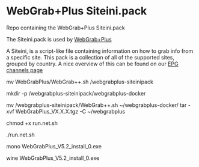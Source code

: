 # WebGrab+Plus Siteini.pack
Repo containing the WebGrab+Plus Siteini.pack

The Siteini.pack is used by [WebGrab+Plus](http://webgrabplus.com/)

A Siteini, is a script-like file containing information on how to grab info from a specific site. This pack is a collection of all of the supported sites, grouped by country. A nice overview of this can be found on our [EPG channels page](http://webgrabplus.com/epg-channels)

mv WebGrabPlus/WebGrab++.sh /webgrabplus-siteinipack

mkdir -p /webgrabplus-siteinipack/webgrabplus-docker

mv /webgrabplus-siteinipack/WebGrab++.sh ~/webgrabplus-docker/
tar -xvf WebGrabPlus_VX.X.X.tgz -C ~/webgrabplus

chmod +x run.net.sh

./run.net.sh

mono WebGrabPlus_V5.2_install_0.exe

wine WebGrabPlus_V5.2_install_0.exe